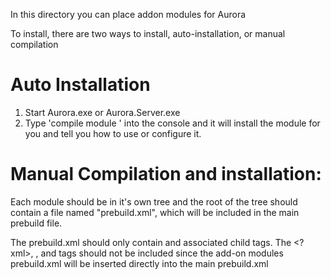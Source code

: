 In this directory you can place addon modules for Aurora

To install, there are two ways to install, auto-installation, or manual compilation

# Auto Installation
1. Start Aurora.exe or Aurora.Server.exe
2. Type 'compile module <path to the build.am of the module that you want>' into the console and it will install the module for you and tell you how to use or configure it.

# Manual Compilation and installation:
Each module should be in it's own tree and the root of the tree should contain a file named "prebuild.xml", which will be included in the main prebuild file.

The prebuild.xml should only contain <Project> and associated child tags. 
The <?xml>, <Prebuild>, <Solution> and <Configuration> tags should not be included since the add-on modules prebuild.xml will be inserted directly into the main prebuild.xml
